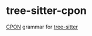 # tree-sitter-cpon

[CPON](https://github.com/silicon-heaven/libshv/wiki/ChainPack-RPC#cpon-chainpack-object-notation) grammar for [tree-sitter](https://github.com/tree-sitter/tree-sitter)
